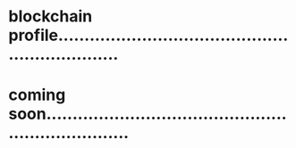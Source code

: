 # blockchain profile.................................................................
# coming soon.....................................................................
